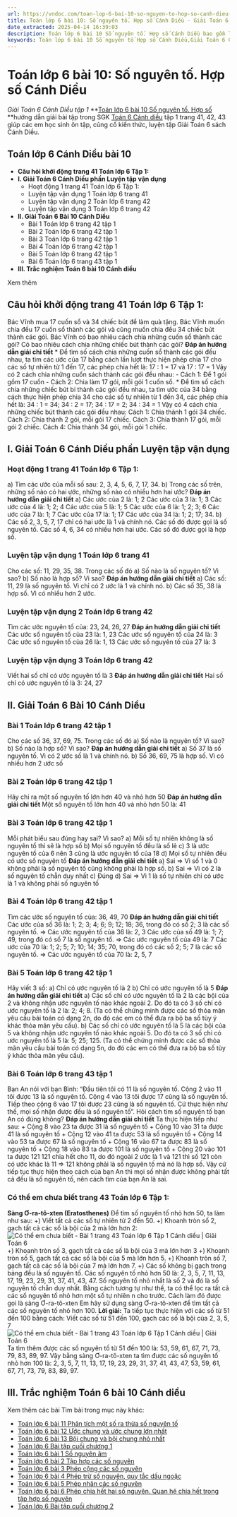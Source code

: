 ```yaml
---
url: https://vndoc.com/toan-lop-6-bai-10-so-nguyen-to-hop-so-canh-dieu-234262
title: Toán lớp 6 bài 10: Số nguyên tố. Hợp số Cánh Diều - Giải Toán 6 Cánh Diều tập 1 - VnDoc.com
date_extracted: 2025-04-14 16:39:03
description: Toán lớp 6 bài 10 Số nguyên tố. Hợp số Cánh Diều bao gồm lời giải chi tiết cho từng bài tập cho các em học sinh tham khảo luyện Giải Toán 6 Cánh Diều tập 1.
keywords: Toán lớp 6 bài 10 Số nguyên tố Hợp số Cánh Diều,Giải Toán 6 Cánh Diều bài 10,toán lớp 6 cánh diều bài 10,toán 6,toán lớp 6,giải toán lớp 6,giải toán 6,toán lớp 6 cánh diều,toán 6 cánh diều bài 10,giải toán 6 tập 1 cánh diều,giải toán lớp 6 cánh diều,giải toán 6 cánh diều,sách cánh diều lớp 6,sgk toán 6 cánh diều,Số nguyên tố Hợp số,bài tập số nguyên tố hợp số lớp 6,bài 10 số nguyên tố hợp số,toán lớp 6 bài 10: số nguyên tố hợp số
---
```


# Toán lớp 6 bài 10: Số nguyên tố. Hợp số Cánh Diều
 _Giải Toán 6 Cánh Diều tập 1_
**[Toán lớp 6 bài 10 Số nguyên tố. Hợp số](<https://vndoc.com/toan-lop-6-bai-10-so-nguyen-to-hop-so-canh-dieu-234262>) **hướng dẫn giải bài tập trong SGK [Toán 6 Cánh diều](<https://vndoc.com/toan-lop-6-sach-canh-dieu>) tập 1 trang 41, 42, 43 giúp các em học sinh ôn tập, củng cố kiến thức, luyện tập Giải Toán 6 sách Cánh Diều.
## **Toán lớp 6 Cánh Diều bài 10**
  * **Câu hỏi khởi động trang 41 Toán lớp 6 Tập 1:**
  * **I. Giải Toán 6 Cánh Diều phần Luyện tập vận dụng**
    * Hoạt động 1 trang 41 Toán lớp 6 Tập 1:
    * Luyện tập vận dụng 1 Toán lớp 6 trang 41
    * Luyện tập vận dụng 2 Toán lớp 6 trang 42
    * Luyện tập vận dụng 3 Toán lớp 6 trang 42
  * **II. Giải Toán 6 Bài 10 Cánh Diều**
    * Bài 1 Toán lớp 6 trang 42 tập 1
    * Bài 2 Toán lớp 6 trang 42 tập 1
    * Bài 3 Toán lớp 6 trang 42 tập 1
    * Bài 4 Toán lớp 6 trang 42 tập 1
    * Bài 5 Toán lớp 6 trang 42 tập 1
    * Bài 6 Toán lớp 6 trang 43 tập 1
  * **III. Trắc nghiệm Toán 6 bài 10 Cánh diều**

Xem thêm
## Câu hỏi khởi động trang 41 Toán lớp 6 Tập 1:
Bác Vĩnh mua 17 cuốn sổ và 34 chiếc bút để làm quà tặng. Bác Vĩnh muốn chia đều 17 cuốn sổ thành các gói và cũng muốn chia đều 34 chiếc bút thành các gói.
Bác Vĩnh có bao nhiêu cách chia những cuốn sổ thành các gói? Có bao nhiêu cách chia những chiếc bút thành các gói?
**Đáp án hướng dẫn giải chi tiết**
\* Để tìm số cách chia những cuốn sổ thành các gói đều nhau, ta tìm các ước của 17 bằng cách lần lượt thực hiện phép chia 17 cho các số tự nhiên từ 1 đến 17, các phép chia hết là:
17 : 1 = 17 và 17 : 17 = 1
Vậy có 2 cách chia những cuốn sách thành các gói đều nhau:
\- Cách 1: Để 1 gói gồm 17 cuốn
\- Cách 2: Chia làm 17 gói, mỗi gói 1 cuốn sổ.
\* Để tìm số cách chia những chiếc bút bi thành các gói đều nhau, ta tìm ước của 34 bằng cách thực hiện phép chia 34 cho các số tự nhiên từ 1 đến 34, các phép chia hết là:
34 : 1 = 34; 34 : 2 = 17; 34 : 17 = 2; 34 : 34 = 1
Vậy có 4 cách chia những chiếc bút thành các gói đều nhau:
Cách 1: Chia thành 1 gói 34 chiếc.
Cách 2: Chia thành 2 gói, mỗi gói 17 chiếc.
Cách 3: Chia thành 17 gói, mỗi gói 2 chiếc.
Cách 4: Chia thành 34 gói, mỗi gói 1 chiếc.
## I. Giải Toán 6 Cánh Diều phần Luyện tập vận dụng
### **Hoạt động 1 trang 41 Toán lớp 6 Tập 1:**
a\) Tìm các ước của mỗi số sau: 2, 3, 4, 5, 6, 7, 17, 34.
b\) Trong các số trên, những số nào có hai ước, những số nào có nhiều hơn hai ước?
**Đáp án hướng dẫn giải chi tiết**
a\) Các ước của 2 là: 1; 2
Các ước của 3 là: 1; 3
Các ước của 4 là: 1; 2; 4
Các ước của 5 là: 1; 5
Các ước của 6 là: 1; 2; 3; 6
Các ước của 7 là: 1; 7
Các ước của 17 là: 1; 17
Các ước của 34 là: 1; 2; 17; 34.
b\)
Các số 2, 3, 5, 7, 17 chỉ có hai ước là 1 và chính nó. Các số đó được gọi là số nguyên tố.
Các số 4, 6, 34 có nhiều hơn hai ước. Các số đó được gọi là hợp số.
### **Luyện tập vận dụng 1 Toán lớp 6 trang 41**
Cho các số: 11, 29, 35, 38.
Trong các số đó
a\) Số nào là số nguyên tố? Vì sao?
b\) Số nào là hợp số? Vì sao?
**Đáp án hướng dẫn giải chi tiết**
a\) Các số: 11, 29 là số nguyên tố. Vì chỉ có 2 ước là 1 và chính nó.
b\) Các số 35, 38 là hợp số. Vì có nhiều hơn 2 ước.
### **Luyện tập vận dụng 2 Toán lớp 6 trang 42**
Tìm các ước nguyên tố của: 23, 24, 26, 27
**Đáp án hướng dẫn giải chi tiết**
Các ước số nguyên tố của 23 là: 1, 23
Các ước số nguyên tố của 24 là: 3
Các ước số nguyên tố của 26 là: 1, 13
Các ước số nguyên tố của 27 là: 3
### **Luyện tập vận dụng 3 Toán lớp 6 trang 42**
Viết hai số chỉ có ước nguyên tố là 3
**Đáp án hướng dẫn giải chi tiết**
Hai số chỉ có ước nguyên tố là 3: 24, 27
## **II. Giải Toán 6 Bài 10 Cánh Diều**
### **Bài 1 Toán lớp 6 trang 42 tập 1**
Cho các số 36, 37, 69, 75. Trong các số đó
a\) Số nào là nguyên tố? Vì sao?
b\) Số nào là hợp số? Vì sao?
**Đáp án hướng dẫn giải chi tiết**
a\) Số 37 là số nguyên tố. Vì có 2 ước số là 1 và chính nó.
b\) Số 36, 69, 75 là hợp số. Vì có nhiều hơn 2 ước số
### **Bài 2 Toán lớp 6 trang 42 tập 1**
Hãy chỉ ra một số nguyên tố lớn hơn 40 và nhỏ hơn 50
**Đáp án hướng dẫn giải chi tiết**
Một số nguyên tố lớn hơn 40 và nhỏ hơn 50 là: 41
### **Bài 3 Toán lớp 6 trang 42 tập 1**
Mỗi phát biểu sau đúng hay sai? Vì sao?
a\) Mỗi số tự nhiên không là số nguyên tố thì sẽ là hợp số
b\) Mọi số nguyên tố đều là số lẻ
c\) 3 là ước nguyên tố của 6 nên 3 cũng là ước nguyên tố của 18
d\) Mọi số tự nhiên đều có ước số nguyên tố
**Đáp án hướng dẫn giải chi tiết**
a\) Sai => Vì số 1 và 0 không phải là số nguyên tố cũng không phải là hợp số.
b\) Sai => Vì có 2 là số nguyên tố chẵn duy nhất
c\) Đúng
d\) Sai => Vì 1 là số tự nhiên chỉ có ước là 1 và không phải số nguyên tố
### **Bài 4 Toán lớp 6 trang 42 tập 1**
Tìm các ước số nguyên tố của: 36, 49, 70
**Đáp án hướng dẫn giải chi tiết**
Các ước của số 36 là: 1; 2; 3; 4; 6; 9; 12; 18; 36, trong đó có số 2; 3 là các số nguyên tố.
=> Các ước nguyên tố của 36 là: 2, 3
Các ước của số 49 là: 1; 7; 49, trong đó có số 7 là số nguyên tố.
=> Các ước nguyên tố của 49 là: 7
Các ước của 70 là: 1; 2; 5; 7; 10; 14; 35; 70, trong đó có các số 2; 5; 7 là các số nguyên tố.
=> Các ước nguyên tố của 70 là: 2, 5, 7
### **Bài 5 Toán lớp 6 trang 42 tập 1**
Hãy viết 3 số:
a\) Chỉ có ước nguyên tố là 2
b\) Chỉ có ước nguyên tố là 5
**Đáp án hướng dẫn giải chi tiết**
a\) Các số chỉ có ước nguyên tố là 2 là các bội của 2 và không nhận ước nguyên tố nào khác ngoài 2.
Do đó ta có 3 số chỉ có ước nguyên tố là 2 là: 2; 4; 8.
\(Ta có thể chứng minh được các số thỏa mãn yêu cầu bài toán có dạng 2n, do đó các em có thể đưa ra bộ ba số tùy ý khác thỏa mãn yêu cầu\).
b\) Các số chỉ có ước nguyên tố là 5 là các bội của 5 và không nhận ước nguyên tố nào khác ngoài 5.
Do đó ta có 3 số chỉ có ước nguyên tố là 5 là: 5; 25; 125.
\(Ta có thể chứng minh được các số thỏa mãn yêu cầu bài toán có dạng 5n, do đó các em có thể đưa ra bộ ba số tùy ý khác thỏa mãn yêu cầu\).
### **Bài 6 Toán lớp 6 trang 43 tập 1**
Bạn An nói với bạn Bình: “Đầu tiên tôi có 11 là số nguyên tố. Cộng 2 vào 11 tôi được 13 là số nguyên tố. Cộng 4 vào 13 tôi được 17 cũng là số nguyên tố. Tiếp theo cộng 6 vào 17 tôi được 23 cũng là số nguyên tố. Cứ thực hiện như thế, mọi số nhận được đều là số nguyên tố”. Hỏi cách tìm số nguyên tố bạn An có đúng không?
**Đáp án hướng dẫn giải chi tiết**
Ta thực hiện tiếp như sau:
\+ Cộng 8 vào 23 ta được 31 là số nguyên tố
\+ Cộng 10 vào 31 ta được 41 là số nguyên tố
\+ Cộng 12 vào 41 ta được 53 là số nguyên tố
\+ Cộng 14 vào 53 ta được 67 là số nguyên tố
\+ Cộng 16 vào 67 ta được 83 là số nguyên tố
\+ Cộng 18 vào 83 ta được 101 là số nguyên tố
\+ Cộng 20 vào 101 ta được 121
121 chia hết cho 11, do đó ngoài 2 ước là 1 và 121 thì số 121 còn có ước khác là 11 => 121 không phải là số nguyên tố mà nó là hợp số.
Vậy cứ tiếp tục thực hiện theo cách của bạn An thì mọi số nhận được không phải tất cả đều là số nguyên tố, nên cách tìm của bạn An là sai.
### **Có thể em chưa biết trang 43 Toán lớp 6 Tập 1:**
**Sàng Ơ-ra-tô-xten \(Eratosthenes\)**
Để tìm số nguyên tố nhỏ hơn 50, ta làm như sau:
+\) Viết tất cả các số tự nhiên từ 2 đến 50.
+\) Khoanh tròn số 2, gạch tất cả các số là bội của 2 mà lớn hơn 2:
![Có thể em chưa biết - Bài 1 trang 43 Toán lớp 6 Tập 1 Cánh diều | Giải Toán 6](https://i.vdoc.vn/data/image/2024/10/16/co-the-em-chua-biet-bai-1-trang-43-toan-lop-6-tap-1-canh-dieu-1.png)
+\) Khoanh tròn số 3, gạch tất cả các số là bội của 3 mà lớn hơn 3
+\) Khoanh tròn số 5, gạch tất cả các số là bội của 5 mà lớn hơn 5.
+\) Khoanh tròn số 7, gạch tất cả các số là bội của 7 mà lớn hơn 7.
+\) Các số không bị gạch trong bảng đều là số nguyên tố.
Các số nguyên tố nhỏ hơn 50 là: 2, 3, 5, 7, 11, 13, 17, 19, 23, 29, 31, 37, 41, 43, 47.
Số nguyên tố nhỏ nhất là số 2 và đó là số nguyên tố chẵn duy nhất.
Bằng cách tương tự như thế, ta có thể lọc ra tất cả các số nguyên tố nhỏ hơn một số tự nhiên n cho trước. Cách làm đó được gọi là sàng Ơ-ra-tô-xten
Em hãy sử dụng sàng Ơ-ra-tô-xten để tìm tất cả các số nguyên tố nhỏ hơn 100.
**Lời giải:**
Ta tiếp tục thực hiện với các số từ 51 đến 100 bằng cách:
Viết các số từ 51 đến 100, gạch các số là bội của 2, 3, 5, 7
![Có thể em chưa biết - Bài 1 trang 43 Toán lớp 6 Tập 1 Cánh diều | Giải Toán 6](https://i.vdoc.vn/data/image/2024/10/16/co-the-em-chua-biet-bai-1-trang-43-toan-lop-6-tap-1-canh-dieu-2.png)
Ta tìm thêm được các số nguyên tố từ 51 đến 100 là: 53, 59, 61, 67, 71, 73, 79, 83, 89, 97.
Vậy bằng sàng Ơ-ra-tô-xten ta tìm được các số nguyên tố nhỏ hơn 100 là: 2, 3, 5, 7, 11, 13, 17, 19, 23, 29, 31, 37, 41, 43, 47, 53, 59, 61, 67, 71, 73, 79, 83, 89, 97.
## III. Trắc nghiệm Toán 6 bài 10 Cánh diều
Xem thêm các bài Tìm bài trong mục này khác:
  * [Toán lớp 6 bài 11 Phân tích một số ra thừa số nguyên tố ](</toan-lop-6-bai-11-phan-tich-mot-so-ra-thua-so-nguyen-to-canh-dieu-234268>)
  * [Toán lớp 6 bài 12 Ước chung và ước chung lớn nhất ](</toan-lop-6-bai-12-uoc-chung-va-uoc-chung-lon-nhat-canh-dieu-234332>)
  * [Toán lớp 6 bài 13 Bội chung và bội chung nhỏ nhất ](</toan-lop-6-bai-13-boi-chung-va-boi-chung-nho-nhat-canh-dieu-234356>)
  * [Toán lớp 6 Bài tập cuối chương 1 ](</toan-lop-6-bai-tap-cuoi-chuong-1-canh-dieu-234503>)
  * [Toán lớp 6 bài 1 Số nguyên âm ](</toan-lop-6-bai-1-so-nguyen-am-canh-dieu-234510>)
  * [Toán lớp 6 bài 2 Tập hợp các số nguyên](</toan-lop-6-bai-2-tap-hop-cac-so-nguyen-canh-dieu-234715>)
  * [Toán lớp 6 bài 3 Phép cộng các số nguyên ](</toan-lop-6-bai-3-phep-cong-cac-so-nguyen-canh-dieu-234725>)
  * [Toán lớp 6 bài 4 Phép trừ số nguyên, quy tắc dấu ngoặc ](</toan-lop-6-bai-4-phep-tru-so-nguyen-quy-tac-dau-ngoac-canh-dieu-234737>)
  * [Toán lớp 6 bài 5 Phép nhân các số nguyên ](</toan-lop-6-bai-5-phep-nhan-cac-so-nguyen-canh-dieu-234749>)
  * [Toán lớp 6 bài 6 Phép chia hết hai số nguyên. Quan hệ chia hết trong tập hợp số nguyên](</toan-lop-6-bai-6-phep-chia-het-hai-so-nguyen-quan-he-chia-het-trong-tap-hop-so-nguyen-234756>)
  * [Toán lớp 6 Bài tập cuối chương 2](</toan-lop-6-bai-tap-cuoi-chuong-2-canh-dieu-235047>)

